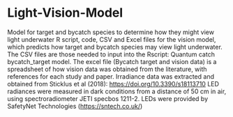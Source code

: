 # Light-Vision-Model
Model for target and bycatch species to determine how they might view light underwater
R script, code, CSV and Excel files for the vision model, which predicts how target and bycatch species may view light underwater. The CSV files are those needed to input into the Rscript: Quantum catch bycatch_target model. The excel file (Bycatch target and vision data) is a spreadsheet of how vision data was obtained from the literature, with references for each study and paper.
Irradiance data was extracted and obtained from Sticklus et al (2018): https://doi.org/10.3390/s18113710
LED radiances were measured in dark conditions from a distance of 50 cm in air, using spectroradiometer JETI specbos 1211-2. LEDs were provided by SafetyNet Technologies (https://sntech.co.uk/)
